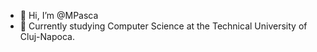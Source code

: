- 👋 Hi, I’m @MPasca
- 🌱 Currently studying Computer Science at the Technical University of Cluj-Napoca.
